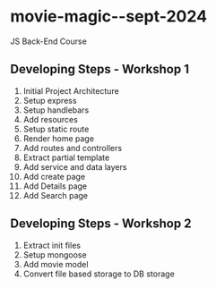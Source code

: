 # movie-magic--sept-2024
JS Back-End Course

## Developing Steps - Workshop 1
1. Initial Project Architecture
2. Setup express
3. Setup handlebars
4. Add resources
5. Setup static route
6. Render home page
7. Add routes and controllers
8. Extract partial template
9. Add service and data layers
10. Add create page
11. Add Details page
12. Add Search page

## Developing Steps - Workshop 2
1. Extract init files
2. Setup mongoose
3. Add movie model
4. Convert file based storage to DB storage
